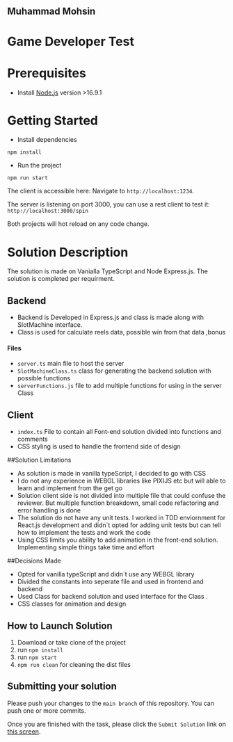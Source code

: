 ## Muhammad Mohsin

# Game Developer Test

# Prerequisites

-   Install [Node.js](https://nodejs.org/) version >16.9.1

# Getting Started

-   Install dependencies

```
npm install
```

-   Run the project

```
npm run start
```

The client is accessible here: Navigate to `http://localhost:1234`.

The server is listening on port 3000, you can use a rest client to test it: `http://localhost:3000/spin`

Both projects will hot reload on any code change.

# Solution Description

The solution is made on Vanialla TypeScript and Node Express.js. The solution is completed per requirment.

## Backend

-   Backend is Developed in Express.js and class is made along with SlotMachine interface.
-   Class is used for calculate reels data, possible win from that data ,bonus

#### Files

-   `server.ts` main file to host the server
-   `SlotMachineClass.ts` class for generating the backend solution with possible functions
-   `serverFunctions.js` file to add multiple functions for using in the server Class

## Client

-   `index.ts` File to contain all Font-end solution divided into functions and comments
-   CSS styling is used to handle the frontend side of design

##Solution Limitations

-   As solution is made in vanilla typeScript, I decided to go with CSS
-   I do not any experience in WEBGL libraries like PIXIJS etc but will able to learn and implement from the get go
-   Solution client side is not divided into multiple file that could confuse the reviewer. But multiple function breakdown, small code refactoring and error handling is done
-   The solution do not have any unit tests. I worked in TDD enviornment for React.js development and didn`t opted for adding unit tests but can tell how to implement the tests and work the code
-   Using CSS limits you ability to add animation in the front-end solution. Implementing simple things take time and effort

##Decisions Made

-   Opted for vanilla typeScript and didn`t use any WEBGL library
-   Divided the constants into seperate file and used in frontend and backend
-   Used Class for backend solution and used interface for the Class .
-   CSS classes for animation and design

## How to Launch Solution

1. Download or take clone of the project
2. run `npm install`
3. run `npm start`
4. `npm run clean` for cleaning the dist files

## Submitting your solution

Please push your changes to the `main branch` of this repository. You can push one or more commits. <br>

Once you are finished with the task, please click the `Submit Solution` link on <a href="https://app.codescreen.com/candidate/f3137c5d-b91f-4b96-a447-6a7f6622212b" target="_blank">this screen</a>.

